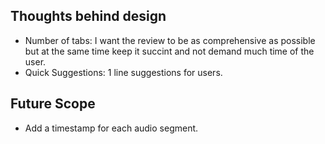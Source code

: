 ## Thoughts behind design 

- Number of tabs: I want the review to be as comprehensive as possible but at the same time keep it succint and not demand much time of the user.
- Quick Suggestions: 1 line suggestions for users.


## Future Scope

- Add a timestamp for each audio segment.